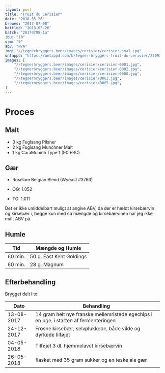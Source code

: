 ```yaml
---
layout: post
title: "Fruit du Cerisier"
date: "2018-05-26"
brewed: "2017-07-08"
bottled: "2018-05-26"
batch: "20170708-1a"
ibu: "18"
srm: "9"
abv: "N/A"
img: "//tegnerbryggers.beer/images/cerisier/cerisier-smal.jpg"
untappd: "https://untappd.com/b/tegner-bryggers-fruit-du-cerisier/2709357"
images: [
    "//tegnerbryggers.beer/images/cerisier/cerisier-0001.jpg",
    "//tegnerbryggers.beer/images/cerisier/cerisier-0002.jpg",
    "//tegnerbryggers.beer/images/cerisier/cerisier-0000.jpg",
    "//tegnerbryggers.beer/images/cerisier/0003.jpg",
    "//tegnerbryggers.beer/images/cerisier/0005.jpg",
]
---
```


# Proces

## Malt

* 3 kg Fuglsang Pilsner
* 2 kg Fuglsang Munchner Malt
* 1 kg CaraMunich Type 1 (90 EBC)

## Gær

* Roselare Belgian Blend (Wyeast #3763)

* OG: 1.052
* TG: 1.011

Det er ikke umiddelbart muligt at angive ABV,
da der er hældt kirsebærvin og kirsebær i,
begge kun med ca mængde og kirsebærvinen har jeg ikke målt ABV på.

## Humle

| Tid     | Mængde og Humle          |
| ------- | ------------------------ |
| 60 min. | 50 g. East Kent Goldings |
| 60 min. | 28 g. Magnum             |

## Efterbehandling

Brygget delt i to.

| Dato       | Behandling               |
| ---------- | ------------------------ |
| 13-08-2017 | 14 gram helt nye franske mellemristede egechips i en uge, i starten af fermenteringen |
| 24-12-2017 | Frosne kirsebær, selvplukkede, både vilde og dyrkede tilføjet |
| 04-05-2018 | Tilføjet 3 dl. hjemmelavet kirsebærvin |
| 26-05-2018 | flasket med 35 gram sukker og en teske ale gær |

